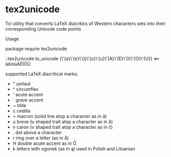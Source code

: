 # tex2unicode

Tcl utility that converts LaTeX diacritics of Western characters sets into their corresponding Unicode code points 

Usage

package require tex2unicode

::tex2unicode to\_unicode {\\'{a}\\'{e}\\'{i}\\'{o}\\'{u}\\'{A}\\'{E}\\'{I}\\'{O}\\'{U}}
<==
àèìòùÀÈÌÒÙ

   supported LaTeX diacritical marks. 

   - " umlaut
   - ^ circumflex
   - ' acute accent
   - ` grave accent
   - ~ tilde
   - c cedilla
   - = macron (solid line atop a character as in ā)
   - u breve (u shaped trait atop a character as in ă)
   - v caron (v shaped trait atop a character as in č)
   - . dot above a character
   - r ring over a letter (as in å)
   - H double acute accent as in Ő
   - k letters with ogonek (as in ą) used in Polish and Lituanian 


